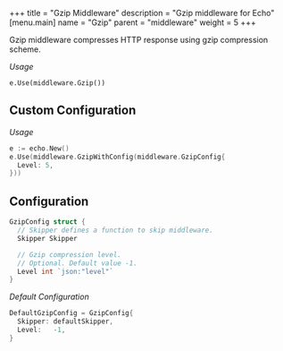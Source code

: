 +++
title = "Gzip Middleware"
description = "Gzip middleware for Echo"
[menu.main]
  name = "Gzip"
  parent = "middleware"
  weight = 5
+++

Gzip middleware compresses HTTP response using gzip compression scheme.

*Usage*

`e.Use(middleware.Gzip())`

## Custom Configuration

*Usage*

```go
e := echo.New()
e.Use(middleware.GzipWithConfig(middleware.GzipConfig{
  Level: 5,
}))
```

## Configuration

```go
GzipConfig struct {
  // Skipper defines a function to skip middleware.
  Skipper Skipper

  // Gzip compression level.
  // Optional. Default value -1.
  Level int `json:"level"`
}
```

*Default Configuration*

```go
DefaultGzipConfig = GzipConfig{
  Skipper: defaultSkipper,
  Level:   -1,
}
```
